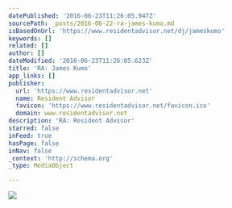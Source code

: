 ```yaml
---
datePublished: '2016-06-23T11:26:05.947Z'
sourcePath: _posts/2016-06-22-ra-james-kumo.md
isBasedOnUrl: 'https://www.residentadvisor.net/dj/jameskumo'
keywords: []
related: []
author: []
dateModified: '2016-06-23T11:26:05.623Z'
title: 'RA: James Kumo'
app_links: []
publisher:
  url: 'https://www.residentadvisor.net'
  name: Resident Advisor
  favicon: 'https://www.residentadvisor.net/favicon.ico'
  domain: www.residentadvisor.net
description: 'RA: Resident Advisor'
starred: false
inFeed: true
hasPage: false
inNav: false
_context: 'http://schema.org'
_type: MediaObject

---
```

![](https://the-grid-user-content.s3-us-west-2.amazonaws.com/f2523a16-1cd2-42b5-a550-2d8a79304ff2.png)